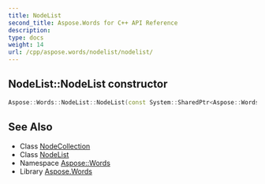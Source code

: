 ```yaml
---
title: NodeList
second_title: Aspose.Words for C++ API Reference
description: 
type: docs
weight: 14
url: /cpp/aspose.words/nodelist/nodelist/
---
```

## NodeList::NodeList constructor




```cpp
Aspose::Words::NodeList::NodeList(const System::SharedPtr<Aspose::Words::NodeCollection> &nodes)
```

## See Also

* Class [NodeCollection](../../nodecollection/)
* Class [NodeList](../)
* Namespace [Aspose::Words](../../)
* Library [Aspose.Words](../../../)
